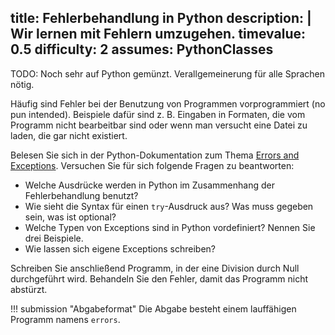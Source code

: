 title: Fehlerbehandlung in Python
description: |
  Wir lernen mit Fehlern umzugehen.
timevalue: 0.5
difficulty: 2
assumes: PythonClasses
---
TODO: Noch sehr auf Python gemünzt. Verallgemeinerung für alle Sprachen nötig.

Häufig sind Fehler bei der Benutzung von Programmen vorprogrammiert (no pun intended). Beispiele
dafür sind z. B. Eingaben in Formaten, die vom Programm nicht bearbeitbar sind oder wenn man
versucht eine Datei zu laden, die gar nicht existiert. 

Belesen Sie sich in der Python-Dokumentation zum Thema [Errors and
Exceptions](https://docs.python.org/3.8/tutorial/errors.html). 
Versuchen Sie für sich folgende Fragen zu beantworten:

- Welche Ausdrücke werden in Python im Zusammenhang der Fehlerbehandlung benutzt?
- Wie sieht die Syntax für einen `try`-Ausdruck aus? Was muss gegeben sein, was ist optional?
- Welche Typen von Exceptions sind in Python vordefiniert? Nennen Sie drei Beispiele. 
- Wie lassen sich eigene Exceptions schreiben?

Schreiben Sie anschließend Programm, in der eine Division durch Null durchgeführt wird. 
Behandeln Sie den Fehler, damit das Programm nicht abstürzt.

!!! submission "Abgabeformat"
    Die Abgabe besteht einem lauffähigen Programm namens `errors`.